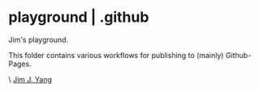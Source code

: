 # playground | .github

Jim's playground. 

This folder contains various workflows for publishing to (mainly) Github-Pages. 


\ [Jim J. Yang](https://www.linkedin.com/in/jimjyang/)
